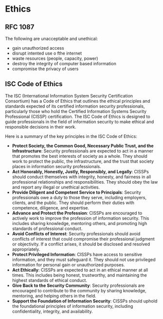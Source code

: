 # Ethics

## RFC 1087
The following are unacceptable and unethical: 
- gain unauthorized access
- disrupt intented use o fthe internet
- waste resources (people, capacity, power)
- destroy the integrity of computer based information
- compromise the privacy of users


## ISC Code of Ethics
The ISC (International Information System Security Certification Consortium) has a Code of 
Ethics that outlines the ethical principles and standards expected of its certified information 
security professionals, particularly those who hold the Certified Information Systems Security 
Professional (CISSP) certification. The ISC Code of Ethics is designed to guide professionals 
in the field of information security to make ethical and responsible decisions in their work. 

Here is a summary of the key principles in the ISC Code of Ethics:

- **Protect Society, the Common Good, Necessary Public Trust, and the Infrastructure**: Security professionals are expected to act in a manner that promotes the best interests of society as a whole. They should work to protect the public, the infrastructure, and the trust that society places in information security professionals.
- **Act Honorably, Honestly, Justly, Responsibly, and Legally**: CISSPs should conduct themselves with integrity, honesty, and fairness in all professional relationships and responsibilities. They should obey the law and report any illegal or unethical activities.
- **Provide Diligent and Competent Service to Principals**: Security professionals owe a duty to those they serve, including employers, clients, and the public. They should perform their duties with competence, diligence, and expertise.
- **Advance and Protect the Profession**: CISSPs are encouraged to actively work to improve the profession of information security. This includes sharing knowledge, mentoring others, and promoting high standards of professional conduct.
- **Avoid Conflicts of Interest**: Security professionals should avoid conflicts of interest that could compromise their professional judgment or objectivity. If a conflict arises, it should be disclosed and resolved appropriately.
- **Protect Privileged Information**: CISSPs have access to sensitive information, and they must safeguard it. They should not use privileged information for personal gain or unauthorized purposes.
- **Act Ethically**: CISSPs are expected to act in an ethical manner at all times. This includes being honest, trustworthy, and maintaining the highest standards of ethical conduct.
- **Give Back to the Security Community**: Security professionals are encouraged to contribute to the community by sharing knowledge, mentoring, and helping others in the field.
- **Support the Foundation of Information Security**: CISSPs should uphold the foundational principles of information security, including confidentiality, integrity, and availability.
